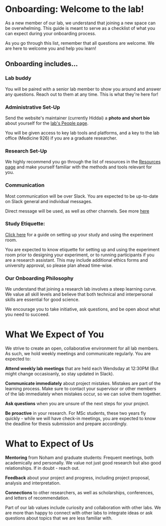 
# Onboarding: Welcome to the lab!
As a new member of our lab, we understand that joining a new space can be overwhelming. This guide is meant to serve as a checklist of what you can expect during your onboarding process.

As you go through this list, remember that all questions are welcome. We are here to welcome you and help you learn!

## Onboarding includes...

### Lab buddy

You will be paired with a senior lab member to show you around and answer any questions. Reach out to them at any time. This is what they're here for!

### Administrative Set-Up

Send the website's maintainer (currently Hiddai) a **photo and short bio** about yourself for the [lab's People page](https://psyact.org/people).

You will be given access to key lab tools and platforms, and a key to the lab office (Medicine 926) if you are a graduate researcher.

### Research Set-Up
We highly recommend you go through the list of resources in the [Resources page](resources.md) and make yourself familiar with the methods and tools relevant for you.

### Communication

Most communication will be over Slack. You are expected to be up-to-date on Slack general and individual messages.

Direct message will be used, as well as other channels. See more [here](communication.md)
        
### Study Etiquette: 

[Click here](etiquette.md) for a guide on setting up your study and using the experiment room. 

You are expected to know etiquette for setting up and using the experiment room prior to designing your experiment, or to running participants if you are a research assistant. This may include additional ethics forms and university approval, so please plan ahead time-wise.

### Our Onboarding Philosophy

We understand that joining a research lab involves a steep learning curve. We value all skill levels and believe that both technical and interpersonal skills are essential for good science.

We encourage you to take initiative, ask questions, and be open about what you need to succeed. 


# What We Expect of You

We strive to create an open, collaborative environment for all lab members. As such, we hold weekly meetings and communicate regularly. You are expected to:

**Attend weekly lab meetings** that are held each Wendsday at 12:30PM (But might change occasioanly, so stay updated in Slack).

**Communicate immediately** about project mistakes. Mistakes are part of the learning process. Make sure to contact your supervisor or other members of the lab immediately when mistakes occur, so we can solve them together.

**Ask questions** when you are unsure of the next steps for your project.

**Be proactive** in your research. For MSc students, these two years fly quickly - while we will have check-in meetings, you are expected to know the deadline for thesis submission and prepare accordingly.

# What to Expect of Us

**Mentoring** from Noham and graduate students: Frequent meetings, both academically and personally. We value not just good research but also good relationships. If in doubt - reach out.

**Feedback** about your project and progress, including project proposal, analysis and interpretation.


**Connections** to other researchers, as well as scholarships, conferences, and letters of recommendation.

Part of our lab values include curiosity and collaboration with other labs. We are more than happy to connect with other labs to integrate ideas or ask questions about topics that we are less familiar with.